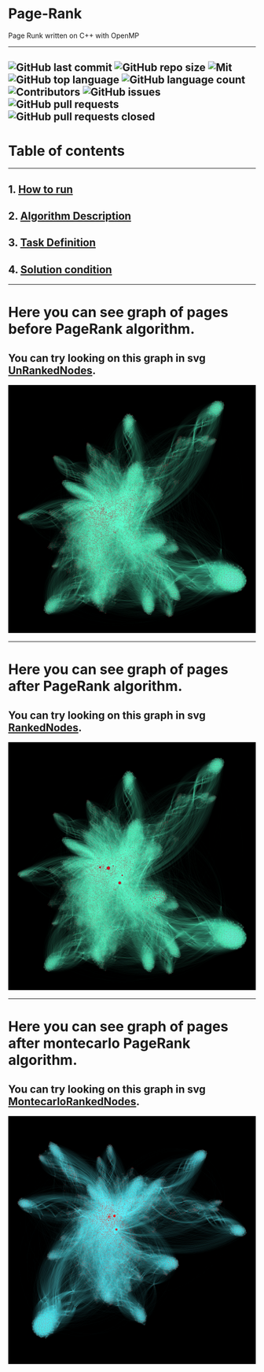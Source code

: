 # Page-Rank
Page Runk written on C++ with OpenMP

---

[//]: # ([![Build Status]&#40;https://github.com/danila12315454/HW-Card-Game/actions/workflows/CI.yml/badge.svg&#41;]&#40;https://github.com/danila12315454/HW-Card-Game/actions/workflows/CI.yml/badge.svg&#41;)
[//]: # ([![Qodana Status]&#40;https://img.shields.io/badge/Qodana-Passed-green?logo=quizlet&#41;]&#40;https://github.com/danila12315454/HW-Card-Game/actions?query=workflow%3AQodana&#41;)
![GitHub last commit](https://img.shields.io/github/last-commit/danila12315454/Page-Rank?logo=git)
![GitHub repo size](https://img.shields.io/github/repo-size/danila12315454/Page-Rank?logo=files)
![Mit](https://img.shields.io/github/license/danila12315454/Page-Rank?logo=gitbook)
![GitHub top language](https://img.shields.io/github/languages/top/danila12315454/Page-Rank?logo=openmediavault)
![GitHub language count](https://img.shields.io/github/languages/count/danila12315454/Page-Rank?logo=codeium)
![Contributors](https://img.shields.io/github/contributors/danila12315454/Page-Rank?logo=cyberdefenders)
![GitHub issues](https://img.shields.io/github/issues/danila12315454/Page-Rank?logo=github)
![GitHub pull requests](https://img.shields.io/github/issues-pr/danila12315454/Page-Rank?logo=github)
![GitHub pull requests closed](https://img.shields.io/github/issues-pr-closed/danila12315454/Page-Rank?logo=github)
---

# Table of contents

---

## 1. [How to run](assets/HowToRun.md)

## 2. [Algorithm Description](assets/AlgorithmDescription.md)

## 3. [Task Definition](assets/TaskDefinition.md)

## 4. [Solution condition](assets/SolutionCondition.md)

---

# Here you can see graph of pages before PageRank algorithm.
## You can try looking on this graph in svg [UnRankedNodes](assets/images/UnRankedNodes.svg).
![UnRankedNodes](assets/images/UnRankedNodes.png)

---

# Here you can see graph of pages after PageRank algorithm.
## You can try looking on this graph in svg [RankedNodes](assets/images/RankedNodes.svg).
![RankedNodes](assets/images/RankedNodes.png)


---

# Here you can see graph of pages after montecarlo PageRank algorithm.
## You can try looking on this graph in svg [MontecarloRankedNodes](assets/images/MontecarloRankedNodes.svg).
![MontecarloRankedNodes](assets/images/MontecarloRankedNodes.png)